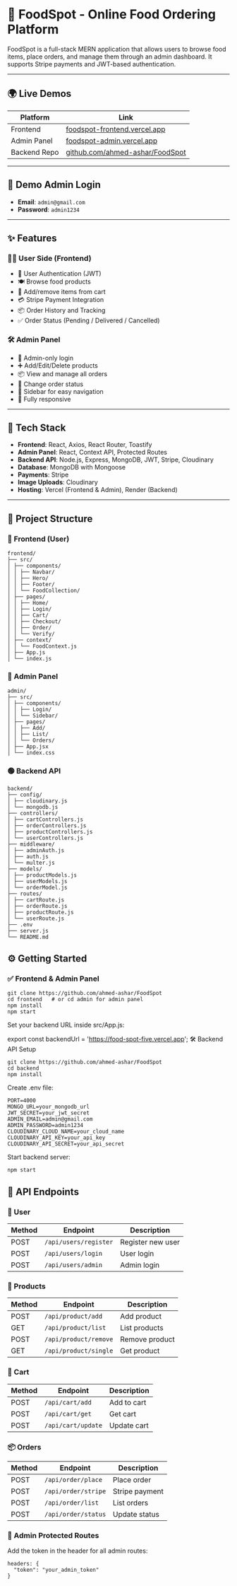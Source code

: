 # 🍔 FoodSpot - Online Food Ordering Platform

FoodSpot is a full-stack MERN application that allows users to browse food items, place orders, and manage them through an admin dashboard. It supports Stripe payments and JWT-based authentication.

---

## 🌍 Live Demos

| Platform     | Link                                                   |
|--------------|--------------------------------------------------------|
| Frontend     | [foodspot-frontend.vercel.app](https://foodspot-frontend.vercel.app) |
| Admin Panel  | [foodspot-admin.vercel.app](https://foodspot-admin.vercel.app)       |
| Backend Repo | [github.com/ahmed-ashar/FoodSpot](https://github.com/ahmed-ashar/FoodSpot/tree/main/backend) |

---

## 🛂 Demo Admin Login

- **Email**: `admin@gmail.com`  
- **Password**: `admin1234`

---

## ✨ Features

### 👨‍🍳 User Side (Frontend)
- 🔐 User Authentication (JWT)
- 🍽️ Browse food products
- 🛒 Add/remove items from cart
- 💳 Stripe Payment Integration
- 📦 Order History and Tracking
- ✅ Order Status (Pending / Delivered / Cancelled)

### 🛠️ Admin Panel
- 🔐 Admin-only login
- ➕ Add/Edit/Delete products
- 📦 View and manage all orders
- 🔁 Change order status
- 🧭 Sidebar for easy navigation
- 📱 Fully responsive

---

## 🧰 Tech Stack

- **Frontend**: React, Axios, React Router, Toastify
- **Admin Panel**: React, Context API, Protected Routes
- **Backend API**: Node.js, Express, MongoDB, JWT, Stripe, Cloudinary
- **Database**: MongoDB with Mongoose
- **Payments**: Stripe
- **Image Uploads**: Cloudinary
- **Hosting**: Vercel (Frontend & Admin), Render (Backend)

---

## 📁 Project Structure

### 🔵 Frontend (User)


```
frontend/
├── src/
│ ├── components/
│ │ ├── Navbar/
│ │ ├── Hero/
│ │ ├── Footer/
│ │ └── FoodCollection/
│ ├── pages/
│ │ ├── Home/
│ │ ├── Login/
│ │ ├── Cart/
│ │ ├── Checkout/
│ │ ├── Order/
│ │ └── Verify/
│ ├── context/
│ │ └── FoodContext.js
│ ├── App.js
│ └── index.js
```


### 🔴 Admin Panel
```
admin/
├── src/
│ ├── components/
│ │ ├── Login/
│ │ └── Sidebar/
│ ├── pages/
│ │ ├── Add/
│ │ ├── List/
│ │ └── Orders/
│ ├── App.jsx
│ └── index.css
```


### 🟢 Backend API
```
backend/
├── config/
│ ├── cloudinary.js
│ └── mongodb.js
├── controllers/
│ ├── cartControllers.js
│ ├── orderControllers.js
│ ├── productControllers.js
│ └── userControllers.js
├── middleware/
│ ├── adminAuth.js
│ ├── auth.js
│ └── multer.js
├── models/
│ ├── productModels.js
│ ├── userModels.js
│ └── orderModel.js
├── routes/
│ ├── cartRoute.js
│ ├── orderRoute.js
│ ├── productRoute.js
│ └── userRoute.js
├── .env
├── server.js
└── README.md
```

## ⚙️ Getting Started

### ✅ Frontend & Admin Panel

```
git clone https://github.com/ahmed-ashar/FoodSpot
cd frontend   # or cd admin for admin panel
npm install
npm start
```

Set your backend URL inside src/App.js:

export const backendUrl = 'https://food-spot-five.vercel.app';
🛠 Backend API Setup

```
git clone https://github.com/ahmed-ashar/FoodSpot
cd backend
npm install
```

Create .env file:

```
PORT=4000
MONGO_URL=your_mongodb_url
JWT_SECRET=your_jwt_secret
ADMIN_EMAIL=admin@gmail.com
ADMIN_PASSWORD=admin1234
CLOUDINARY_CLOUD_NAME=your_cloud_name
CLOUDINARY_API_KEY=your_api_key
CLOUDINARY_API_SECRET=your_api_secret
```

Start backend server:

```
npm start
```

## 🔌 API Endpoints

### 👤 User
| Method | Endpoint | Description |
|--------|----------|-------------|
| POST | `/api/users/register` | Register new user |
| POST | `/api/users/login` | User login |
| POST | `/api/users/admin` | Admin login |

### 🍕 Products
| Method | Endpoint | Description |
|--------|----------|-------------|
| POST | `/api/product/add` | Add product |
| GET | `/api/product/list` | List products |
| POST | `/api/product/remove` | Remove product |
| GET | `/api/product/single` | Get product |

### 🛒 Cart
| Method | Endpoint | Description |
|--------|----------|-------------|
| POST | `/api/cart/add` | Add to cart |
| POST | `/api/cart/get` | Get cart |
| POST | `/api/cart/update` | Update cart |

### 📦 Orders
| Method | Endpoint | Description |
|--------|----------|-------------|
| POST | `/api/order/place` | Place order |
| POST | `/api/order/stripe` | Stripe payment |
| POST | `/api/order/list` | List orders |
| POST | `/api/order/status` | Update status |

### 🔐 Admin Protected Routes
Add the token in the header for all admin routes:

```
headers: {
  "token": "your_admin_token"
}
```
